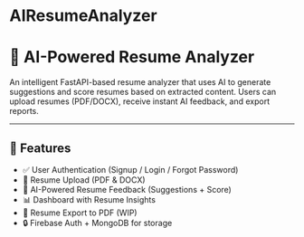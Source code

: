 # AIResumeAnalyzer

# 🧠 AI-Powered Resume Analyzer

An intelligent FastAPI-based resume analyzer that uses AI to generate suggestions and score resumes based on extracted content. Users can upload resumes (PDF/DOCX), receive instant AI feedback, and export reports.

---

## 🚀 Features

- ✅ User Authentication (Signup / Login / Forgot Password)
- 📄 Resume Upload (PDF & DOCX)
- 🤖 AI-Powered Resume Feedback (Suggestions + Score)
- 📊 Dashboard with Resume Insights
- 📁 Resume Export to PDF (WIP)
- 🔒 Firebase Auth + MongoDB for storage
